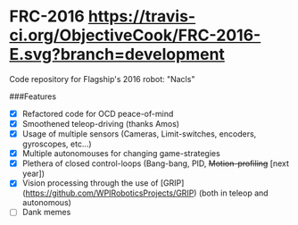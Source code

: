 FRC-2016 https://travis-ci.org/ObjectiveCook/FRC-2016-E.svg?branch=development
=========
Code repository for Flagship's 2016 robot: "Nacls"

###Features
- [x] Refactored code for OCD peace-of-mind
- [x] Smoothened teleop-driving (thanks Amos)
- [x] Usage of multiple sensors (Cameras, Limit-switches, encoders, gyroscopes, etc...)
- [x] Multiple autonomouses for changing game-strategies
- [x] Plethera of closed control-loops (Bang-bang, PID, ~~Motion-profiling~~ [next year])
- [x] Vision processing through the use of [GRIP] (https://github.com/WPIRoboticsProjects/GRIP) (both in teleop and autonomous)
- [ ] Dank memes
